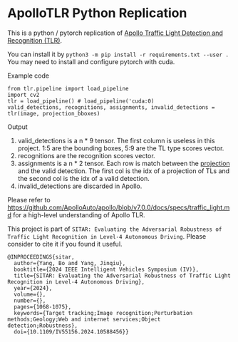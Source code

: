 # ApolloTLR Python Replication

This is a python / pytorch replication of [Apollo Traffic Light Detection and Recognition (TLR)](https://github.com/ApolloAuto/apollo/blob/v7.0.0/modules/perception/camera/app/traffic_light_camera_perception.h). 

You can install it by `python3 -m pip install -r requirements.txt --user .` You may need to install and configure pytorch with cuda. 

Example code

```python3
from tlr.pipeline import load_pipeline
import cv2
tlr = load_pipeline() # load_pipeline('cuda:0)
valid_detections, recognitions, assignments, invalid_detections = tlr(image, projection_bboxes)
```

Output
1. valid_detections is a n * 9 tensor. The first column is useless in this project. 1:5 are the bounding boxes, 5:9 are the TL type scores vector.
2. recognitions are the recognition scores vector.
3. assignments is a n * 2 tensor. Each row is match between the [projection](https://github.com/ApolloAuto/apollo/blob/v7.0.0/docs/specs/traffic_light.md#pre-process) and the valid detection. The first col is the idx of a projection of TLs and the second col is the idx of a valid detection. 
4. invalid_detections are discarded in Apollo.

Please refer to https://github.com/ApolloAuto/apollo/blob/v7.0.0/docs/specs/traffic_light.md for a high-level understanding of Apollo TLR. 

This project is part of `SITAR: Evaluating the Adversarial Robustness of Traffic Light Recognition in Level-4 Autonomous Driving`. Please consider to cite it if you found it useful. 
```
@INPROCEEDINGS{sitar,
  author={Yang, Bo and Yang, Jinqiu},
  booktitle={2024 IEEE Intelligent Vehicles Symposium (IV)}, 
  title={SITAR: Evaluating the Adversarial Robustness of Traffic Light Recognition in Level-4 Autonomous Driving}, 
  year={2024},
  volume={},
  number={},
  pages={1068-1075},
  keywords={Target tracking;Image recognition;Perturbation methods;Geology;Web and internet services;Object detection;Robustness},
  doi={10.1109/IV55156.2024.10588456}}

```
